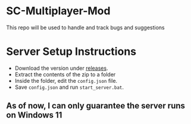 # SC-Multiplayer-Mod
This repo will be used to handle and track bugs and suggestions


# Server Setup Instructions
- Download the version under [releases](https://github.com/TinyPandas/SC-Multiplayer-Mod/releases).
- Extract the contents of the zip to a folder
- Inside the folder, edit the `config.json` file.
- Save `config.json` and run `start_server.bat`.

## As of now, I can only guarantee the server runs on Windows 11
